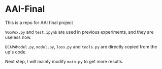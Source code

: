 # AAI-Final
This is a repo for AAI final project

`VGGVox.py` and `test.ipynb` are used in previous experiments, and they are useless now.

`ECAPAModel.py`, `model.py`, `loss.py` and `tools.py` are directly copied from the up's code.

Next step, I will mainly modify `main.py` to get more results. 
